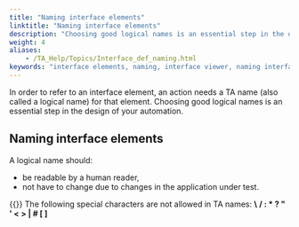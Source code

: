 ```yaml
--- 
title: "Naming interface elements"
linktitle: "Naming interface elements"
description: "Choosing good logical names is an essential step in the design of your automation."
weight: 4
aliases: 
    - /TA_Help/Topics/Interface_def_naming.html
keywords: "interface elements, naming, interface viewer, naming interface elements, viewer"
---
```


In order to refer to an interface element, an action needs a TA name \(also called a logical name\) for that element. Choosing good logical names is an essential step in the design of your automation.

## Naming interface elements

A logical name should:

-   be readable by a human reader,
-   not have to change due to changes in the application under test.

{{<restriction>}} The following special characters are not allowed in TA names: **\\** **/ : \* ? " ' < \> \| \# \[ \]**




